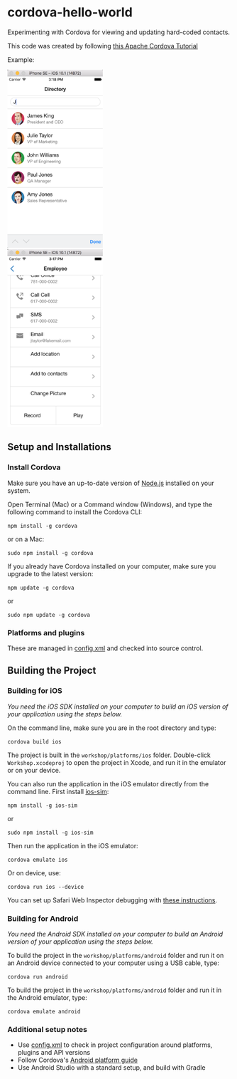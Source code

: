 # cordova-hello-world

Experimenting with Cordova for viewing and updating hard-coded contacts.

This code was created by following [this Apache Cordova Tutorial](https://ccoenraets.github.io/cordova-tutorial/create-cordova-project.html)

Example:

<div><img src="docs/image-one.png" height="400"></div>
<div><img src="docs/image-two.png" height="400"></div>

## Setup and Installations
### Install Cordova

Make sure you have an up-to-date version of [Node.js](https://nodejs.org/en/) installed on your system.

Open Terminal (Mac) or a Command window (Windows), and type the following command to install the Cordova CLI:

    npm install -g cordova

or on a Mac:

    sudo npm install -g cordova

If you already have Cordova installed on your computer, make sure you upgrade to the latest version:

    npm update -g cordova

or

    sudo npm update -g cordova


### Platforms and plugins
These are managed in [config.xml](https://cordova.apache.org/docs/en/latest/config_ref/) and checked into source control.

## Building the Project
### Building for iOS
*You need the iOS SDK installed on your computer to build an iOS version of your application using the steps below.*

On the command line, make sure you are in the root directory and type:

    cordova build ios


The project is built in the `workshop/platforms/ios` folder. Double-click `Workshop.xcodeproj` to open the project in Xcode, and run it in the emulator or on your device.

You can also run the application in the iOS emulator directly from the command line. First install [ios-sim](https://github.com/phonegap/ios-sim):

    npm install -g ios-sim

or

    sudo npm install -g ios-sim

Then run the application in the iOS emulator:

    cordova emulate ios

Or on device, use:

    cordova run ios --device

You can set up Safari Web Inspector debugging with [these instructions](http://geeklearning.io/apache-cordova-and-remote-debugging-on-ios/).
    

### Building for Android
*You need the Android SDK installed on your computer to build an Android version of your application using the steps below.*

To build the project in the `workshop/platforms/android` folder and run it on an Android device connected to your computer using a USB cable, type:

    cordova run android

To build the project in the `workshop/platforms/android` folder and run it in the Android emulator, type:

    cordova emulate android


### Additional setup notes
- Use [config.xml](http://cordova.apache.org/docs/en/latest/platform_plugin_versioning_ref/index.html) to check in project configuration around platforms, plugins and API versions
- Follow Cordova's [Android platform guide](https://cordova.apache.org/docs/en/latest/guide/platforms/android/)
- Use Android Studio with a standard setup, and build with Gradle